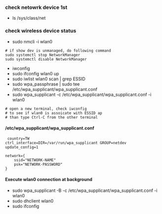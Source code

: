 ### check netowrk device 1st
* ls /sys/class/net
### check wireless device status
* sudo nmcli -i wlan0
```
# if show dev is unmanaged, do following command
sudo systemctl stop NetworkManager
sudo systemctl disable NetworkManager
```
* iwconfig
* sudo ifconfig wlan0 up
* sudo iwlist wlan0 scan | grep ESSID
* sudo wpa_passphrase <Your-ESSID> <Your-passphrase> | sudo tee /etc/wpa_supplicant/wpa_supplicant.conf
* sudo wpa_supplicant -c /etc/wpa_supplicant/wpa_supplicant.conf -i wlan0
```
# open a new terminal, check iwconfig
# to see if wlan0 is assoicate with ESSID ap
# than type Ctrl-C from the other terminal
```
#### /etc/wpa_supplicant/wpa_supplicant.conf
```
 country=TW
ctrl_interface=DIR=/var/run/wpa_supplicant GROUP=netdev
update_config=1

network={
    ssid="NETWORK-NAME"
    psk="NETWORK-PASSWORD"
}
```
#### Execute wlan0 connection at background
* sudo wpa_supplicant -B -c /etc/wpa_supplicant/wpa_supplicant.conf -i wlan0
* sudo dhclient wlan0
* sudo ifconfig
